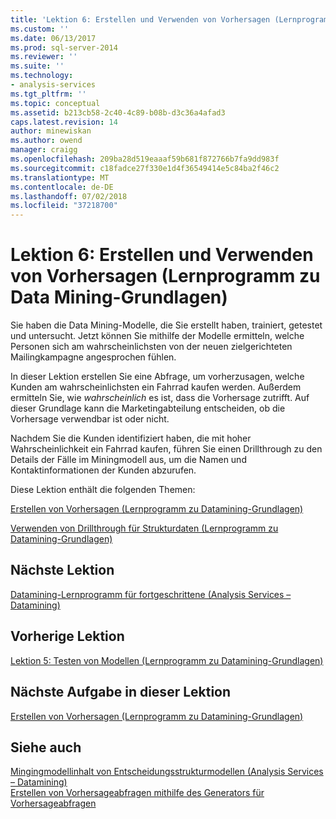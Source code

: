 ```yaml
---
title: 'Lektion 6: Erstellen und Verwenden von Vorhersagen (Lernprogramm zu Datamining-Grundlagen) | Microsoft-Dokumentation'
ms.custom: ''
ms.date: 06/13/2017
ms.prod: sql-server-2014
ms.reviewer: ''
ms.suite: ''
ms.technology:
- analysis-services
ms.tgt_pltfrm: ''
ms.topic: conceptual
ms.assetid: b213cb58-2c40-4c89-b08b-d3c36a4afad3
caps.latest.revision: 14
author: minewiskan
ms.author: owend
manager: craigg
ms.openlocfilehash: 209ba28d519eaaaf59b681f872766b7fa9dd983f
ms.sourcegitcommit: c18fadce27f330e1d4f36549414e5c84ba2f46c2
ms.translationtype: MT
ms.contentlocale: de-DE
ms.lasthandoff: 07/02/2018
ms.locfileid: "37218700"
---
```

# <a name="lesson-6-creating-and-working-with-predictions-basic-data-mining-tutorial"></a>Lektion 6: Erstellen und Verwenden von Vorhersagen (Lernprogramm zu Data Mining-Grundlagen)
  Sie haben die Data Mining-Modelle, die Sie erstellt haben, trainiert, getestet und untersucht. Jetzt können Sie mithilfe der Modelle ermitteln, welche Personen sich am wahrscheinlichsten von der neuen zielgerichteten Mailingkampagne angesprochen fühlen.  
  
 In dieser Lektion erstellen Sie eine Abfrage, um vorherzusagen, welche Kunden am wahrscheinlichsten ein Fahrrad kaufen werden. Außerdem ermitteln Sie, wie *wahrscheinlich* es ist, dass die Vorhersage zutrifft. Auf dieser Grundlage kann die Marketingabteilung entscheiden, ob die Vorhersage verwendbar ist oder nicht.  
  
 Nachdem Sie die Kunden identifiziert haben, die mit hoher Wahrscheinlichkeit ein Fahrrad kaufen, führen Sie einen Drillthrough zu den Details der Fälle im Miningmodell aus, um die Namen und Kontaktinformationen der Kunden abzurufen.  
  
 Diese Lektion enthält die folgenden Themen:  
  
 [Erstellen von Vorhersagen &#40;Lernprogramm zu Datamining-Grundlagen&#41;](../../2014/tutorials/creating-predictions-basic-data-mining-tutorial.md)  
  
 [Verwenden von Drillthrough für Strukturdaten &#40;Lernprogramm zu Datamining-Grundlagen&#41;](../../2014/tutorials/using-drillthrough-on-structure-data-basic-data-mining-tutorial.md)  
  
## <a name="next-lesson"></a>Nächste Lektion  
 [Datamining-Lernprogramm für fortgeschrittene &#40;Analysis Services – Datamining&#41;](../../2014/tutorials/intermediate-data-mining-tutorial-analysis-services-data-mining.md)  
  
## <a name="previous-lesson"></a>Vorherige Lektion  
 [Lektion 5: Testen von Modellen &#40;Lernprogramm zu Datamining-Grundlagen&#41;](../../2014/tutorials/lesson-5-testing-models-basic-data-mining-tutorial.md)  
  
## <a name="next-task-in-lesson"></a>Nächste Aufgabe in dieser Lektion  
 [Erstellen von Vorhersagen &#40;Lernprogramm zu Datamining-Grundlagen&#41;](../../2014/tutorials/creating-predictions-basic-data-mining-tutorial.md)  
  
## <a name="see-also"></a>Siehe auch  
 [Mingingmodellinhalt von Entscheidungsstrukturmodellen &#40;Analysis Services – Datamining&#41;](../../2014/analysis-services/data-mining/mining-model-content-for-decision-tree-models-analysis-services-data-mining.md)   
 [Erstellen von Vorhersageabfragen mithilfe des Generators für Vorhersageabfragen](../../2014/analysis-services/data-mining/create-a-prediction-query-using-the-prediction-query-builder.md)  
  
  
